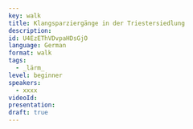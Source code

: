 ```yaml
---
key: walk
title: Klangsparziergänge in der Triestersiedlung
description:
id: U4EzEThVDvpaHDsGjO
language: German
format: walk
tags:
  - _lärm_
level: beginner
speakers:
  - xxxx
videoId: 
presentation: 
draft: true
---
```



